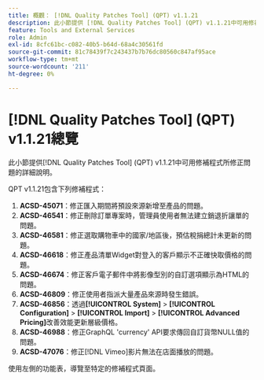 ```yaml
---
title: 概觀： [!DNL Quality Patches Tool] (QPT) v1.1.21
description: 此小節提供 [!DNL Quality Patches Tool] (QPT) v1.1.21中可用修補程式所修正問題的詳細說明。
feature: Tools and External Services
role: Admin
exl-id: 8cfc61bc-c082-40b5-b64d-68a4c30561fd
source-git-commit: 81c78439f7c243437b7b76dc80560c847af95ace
workflow-type: tm+mt
source-wordcount: '211'
ht-degree: 0%

---
```


# [!DNL Quality Patches Tool] (QPT) v1.1.21總覽

此小節提供[!DNL Quality Patches Tool] (QPT) v1.1.21中可用修補程式所修正問題的詳細說明。

QPT v1.1.21包含下列修補程式：

1. **ACSD-45071**：修正匯入期間將預設來源新增至產品的問題。
1. **ACSD-46541**：修正刪除訂單專案時，管理員使用者無法建立銷退折讓單的問題。
1. **ACSD-46581**：修正選取購物車中的國家/地區後，預估稅捐總計未更新的問題。
1. **ACSD-46618**：修正產品清單Widget對登入的客戶顯示不正確快取價格的問題。
1. **ACSD-46674**：修正客戶電子郵件中將影像型別的自訂選項顯示為HTML的問題。
1. **ACSD-46809**：修正使用者指派大量產品來源時發生錯誤。
1. **ACSD-46856**：透過&#x200B;**[!UICONTROL System]** > **[!UICONTROL Configuration]** > **[!UICONTROL Import]** > **[!UICONTROL Advanced Pricing]**&#x200B;改善效能更新層級價格。
1. **ACSD-46988**：修正GraphQL &#39;currency&#39; API要求傳回自訂貨幣NULL值的問題。
1. **ACSD-47076**：修正[!DNL Vimeo]影片無法在店面播放的問題。

使用左側的功能表，導覽至特定的修補程式頁面。
